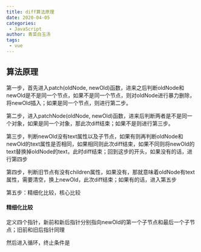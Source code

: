 ```yaml
---
title: diff算法原理
date: 2020-04-05
categories:
 - JavaScript
author: 青菜白玉汤
tags:
 - vue
---
```


## 算法原理
第一步，首先进入patch(oldNode, newOld)函数，进来之后判断oldNode和newOld是不是同一个节点，如果不是同一个节点，则对oldNode进行暴力删除，将newOld插入；如果是同一个节点，则进行第二步。

第二步，进入patchNode(oldNode, newOld)函数，进来后判断两者是不是同一个对象，如果是同一个对象，那此次diff结束；如果不是则进行第三步。

第三步，判断newOld没有text属性以及子节点，如果有则再判断oldNode和newOld的text属性是否相同，如果相同则此次diff结束，如果不同则将newOld的text替换掉oldNode的text，此时diff结束；回到这步的开头，如果没有的话，进行第四步

第四步，判断旧节点有没有children属性，如果没有，那就意味着oldNode有text属性，需要清空，换上newOld，此次diff结束；如果有的话，进入第五步

第五步：精细化比较，核心比较

#### 精细化比较
定义四个指针，新前和新后指针分别指向newOld的第一个子节点和最后一个子节点；旧前和旧后指针同理

然后进入循环，终止条件是